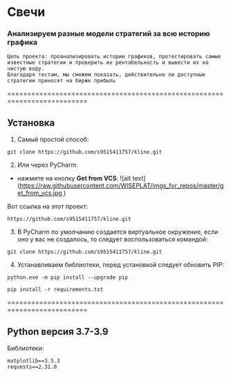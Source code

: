 # Свечи
### Анализируем разные модели стратегий за всю историю графика

```shell
Цель проекта: проанализировать истории графиков, протестировать самые известные стратегии и проверить их рентабельность и вывести их на чистую воду.
Благодаря тестам, мы сможем показать, действительно ли доступные стратегии приносят на бирже прибыль
```

==========================================================================

## Установка
1) Самый простой способ:
```shell
git clone https://github.com/s9515411757/kline.git
```

2) Или через PyCharm:
- нажмите на кнопку **Get from VCS**:
![alt text]([https://raw.githubusercontent.com/WISEPLAT/imgs_for_repos/master/get_from_vcs.jpg ](https://github.com/s9515411757/kline.git))

Вот ссылка на этот проект:
```shell
https://github.com/s9515411757/kline.git
```
3) В PyCharm по умолчанию создается виртуальное окружение, если оно у вас не создалось, то следует воспользоваться командой:
```shell
git clone https://github.com/s9515411757/kline.git
```

4) Устанавливаем библиотеки, перед установкой следует обновить PIP:
```shell
python.exe -m pip install --upgrade pip

pip install -r requirements.txt
```
==========================================================================

## Python версия 3.7-3.9
Библиотеки:
```shell
matplotlib==3.5.3
requests==2.31.0
```
